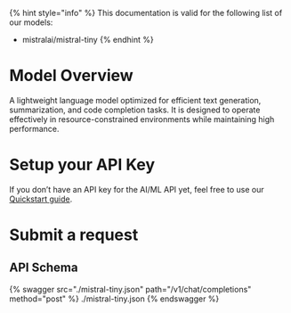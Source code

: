 [#references:start]: <> ({ "template": "openapi" })
{% hint style="info" %}
This documentation is valid for the following list of our models:
* mistralai/mistral-tiny
{% endhint %}

# Model Overview
A lightweight language model optimized for efficient text generation, summarization, and code completion tasks. It is designed to operate effectively in resource-constrained environments while maintaining high performance.

# Setup your API Key
If you don’t have an API key for the AI/ML API yet, feel free to use our [Quickstart guide](https://docs.aimlapi.com/quickstart/setting-up).

# Submit a request
## API Schema
{% swagger src="./mistral-tiny.json" path="/v1/chat/completions" method="post" %}
./mistral-tiny.json
{% endswagger %}


[#references:end]: <> ({})